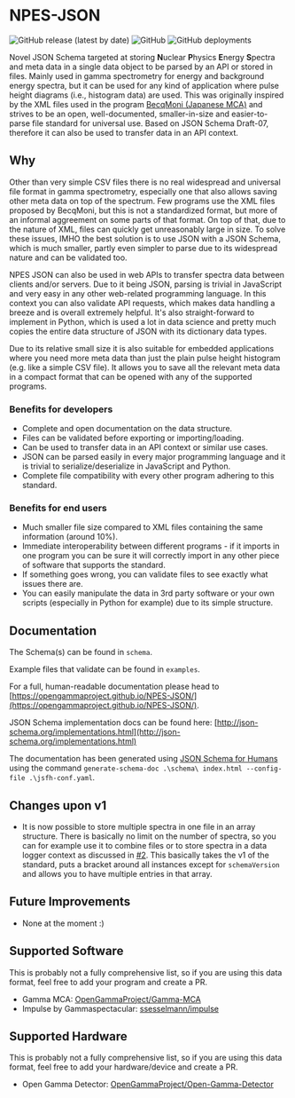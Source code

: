 # NPES-JSON

![GitHub release (latest by date)](https://img.shields.io/github/v/release/OpenGammaProject/NPES-JSON?style=flat-square) ![GitHub](https://img.shields.io/github/license/OpenGammaProject/NPES-JSON?style=flat-square) ![GitHub deployments](https://img.shields.io/github/deployments/OpenGammaProject/NPES-JSON/github-pages?label=web%20docs&style=flat-square)

Novel JSON Schema targeted at storing **N**uclear **P**hysics **E**nergy **S**pectra and meta data in a single data object to be parsed by an API or stored in files. Mainly used in gamma spectrometry for energy and background energy spectra, but it can be used for any kind of application where pulse height diagrams (i.e., histogram data) are used. This was originally inspired by the XML files used in the program [BecqMoni (Japanese MCA)](https://www.gammaspectacular.com/blue/software-downloads/becqmoni) and strives to be an open, well-documented, smaller-in-size and easier-to-parse file standard for universal use. Based on JSON Schema Draft-07, therefore it can also be used to transfer data in an API context.

## Why

Other than very simple CSV files there is no real widespread and universal file format in gamma spectrometry, especially one that also allows saving other meta data on top of the spectrum. Few programs use the XML files proposed by BecqMoni, but this is not a standardized format, but more of an informal aggreement on some parts of that format. On top of that, due to the nature of XML, files can quickly get unreasonably large in size. To solve these issues, IMHO the best solution is to use JSON with a JSON Schema, which is much smaller, partly even simpler to parse due to its widespread nature and can be validated too.

NPES JSON can also be used in web APIs to transfer spectra data between clients and/or servers. Due to it being JSON, parsing is trivial in JavaScript and very easy in any other web-related programming language. In this context you can also validate API requests, which makes data handling a breeze and is overall extremely helpful. It's also straight-forward to implement in Python, which is used a lot in data science and pretty much copies the entire data structure of JSON with its dictionary data types.

Due to its relative small size it is also suitable for embedded applications where you need more meta data than just the plain pulse height histogram (e.g. like a simple CSV file). It allows you to save all the relevant meta data in a compact format that can be opened with any of the supported programs.

### Benefits for developers

- Complete and open documentation on the data structure.
- Files can be validated before exporting or importing/loading.
- Can be used to transfer data in an API context or similar use cases.
- JSON can be parsed easily in every major programming language and it is trivial to serialize/deserialize in JavaScript and Python.
- Complete file compatibility with every other program adhering to this standard.

### Benefits for end users

- Much smaller file size compared to XML files containing the same information (around 10%).
- Immediate interoperability between different programs - if it imports in one program you can be sure it will correctly import in any other piece of software that supports the standard.
- If something goes wrong, you can validate files to see exactly what issues there are.
- You can easily manipulate the data in 3rd party software or your own scripts (especially in Python for example) due to its simple structure.

## Documentation

The Schema(s) can be found in `schema`.

Example files that validate can be found in `examples`.

For a full, human-readable documentation please head to [https://opengammaproject.github.io/NPES-JSON/](https://opengammaproject.github.io/NPES-JSON/).

JSON Schema implementation docs can be found here: [http://json-schema.org/implementations.html](http://json-schema.org/implementations.html)

The documentation has been generated using [JSON Schema for Humans](https://github.com/coveooss/json-schema-for-humans) using the command `generate-schema-doc .\schema\ index.html --config-file .\jsfh-conf.yaml`.

## Changes upon v1

- It is now possible to store multiple spectra in one file in an array structure. There is basically no limit on the number of spectra, so you can for example use it to combine files or to store spectra in a data logger context as discussed in [#2](https://github.com/OpenGammaProject/NPES-JSON/discussions/2). This basically takes the v1 of the standard, puts a bracket around all instances except for `schemaVersion` and allows you to have multiple entries in that array.

## Future Improvements

- None at the moment :)

## Supported Software

This is probably not a fully comprehensive list, so if you are using this data format, feel free to add your program and create a PR.

- Gamma MCA: [OpenGammaProject/Gamma-MCA](https://github.com/OpenGammaProject/Gamma-MCA)
- Impulse by Gammaspectacular: [ssesselmann/impulse](https://github.com/ssesselmann/impulse)

## Supported Hardware

This is probably not a fully comprehensive list, so if you are using this data format, feel free to add your hardware/device and create a PR.

- Open Gamma Detector: [OpenGammaProject/Open-Gamma-Detector](https://github.com/OpenGammaProject/Open-Gamma-Detector)
